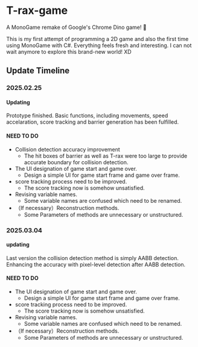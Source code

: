 # T-rax-game
A MonoGame remake of Google's Chrome Dino game! 🦖 

This is my first attempt of programming a 2D game and also the first time using MonoGame with C#. 
Everything feels fresh and interesting. I can not wait anymore to explore this brand-new world! XD

## Update Timeline

### 2025.02.25

#### Updating
Prototype finished. Basic functions, including movements, speed accelaration, score tracking and barrier generation has been fulfilled.

#### NEED TO DO
- Collision detection accuracy improvement
    - The hit boxes of barrier as well as T-rax were too large to provide accurate boundary for collision detection.
- The UI designation of game start and game over.
    - Design a simple UI for game start frame and game over frame.
- score tracking process need to be improved.
    - The score tracking now is somehow unsatisfied.
- Revising variable names.  
    - Some variable names are confused which need to be renamed.
- （If necessary）Reconstruction methods.
    - Some Parameters of methods are unnecessary or unstructured.

### 2025.03.04

#### updating 
Last version the collision detection method is simply AABB detection. Enhancing the accuracy with pixel-level detection after AABB detection.

#### NEED TO DO
- The UI designation of game start and game over.
    - Design a simple UI for game start frame and game over frame.
- score tracking process need to be improved.
    - The score tracking now is somehow unsatisfied.
- Revising variable names.  
    - Some variable names are confused which need to be renamed.
- （If necessary）Reconstruction methods.
    - Some Parameters of methods are unnecessary or unstructured.

